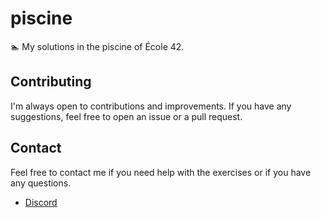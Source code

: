 # piscine
🏊 My solutions in the piscine of École 42.

## Contributing
I'm always open to contributions and improvements. If you have any suggestions, feel free to open an issue or a pull request.

## Contact
Feel free to contact me if you need help with the exercises or if you have any questions.

- [Discord](https://discord.gg/taMRRAHb6y)
